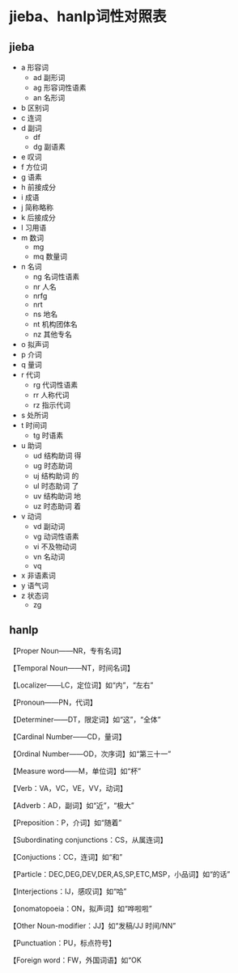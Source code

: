 # jieba、hanlp词性对照表

## jieba
- a 形容词  
    - ad 副形词  
    - ag 形容词性语素  
    - an 名形词  
- b 区别词  
- c 连词  
- d 副词  
    - df   
    - dg 副语素  
- e 叹词  
- f 方位词  
- g 语素  
- h 前接成分  
- i 成语 
- j 简称略称  
- k 后接成分  
- l 习用语  
- m 数词  
    - mg 
    - mq 数量词  
- n 名词  
    - ng 名词性语素  
    - nr 人名  
    - nrfg    
    - nrt  
    - ns 地名  
    - nt 机构团体名  
    - nz 其他专名  
- o 拟声词  
- p 介词  
- q 量词  
- r 代词  
    - rg 代词性语素  
    - rr 人称代词  
    - rz 指示代词  
- s 处所词  
- t 时间词  
    - tg 时语素  
- u 助词  
    - ud 结构助词 得
    - ug 时态助词
    - uj 结构助词 的
    - ul 时态助词 了
    - uv 结构助词 地
    - uz 时态助词 着
- v 动词  
    - vd 副动词
    - vg 动词性语素  
    - vi 不及物动词  
    - vn 名动词  
    - vq 
- x 非语素词  
- y 语气词  
- z 状态词  
    - zg 

## hanlp
【Proper Noun——NR，专有名词】

【Temporal Noun——NT，时间名词】

【Localizer——LC，定位词】如“内”，“左右”

【Pronoun——PN，代词】

【Determiner——DT，限定词】如“这”，“全体”

【Cardinal Number——CD，量词】

【Ordinal Number——OD，次序词】如“第三十一”

【Measure word——M，单位词】如“杯”

【Verb：VA，VC，VE，VV，动词】

【Adverb：AD，副词】如“近”，“极大”

【Preposition：P，介词】如“随着”

【Subordinating conjunctions：CS，从属连词】

【Conjuctions：CC，连词】如“和”

【Particle：DEC,DEG,DEV,DER,AS,SP,ETC,MSP，小品词】如“的话”

【Interjections：IJ，感叹词】如“哈”

【onomatopoeia：ON，拟声词】如“哗啦啦”

【Other Noun-modifier：JJ】如“发稿/JJ 时间/NN”

【Punctuation：PU，标点符号】

【Foreign word：FW，外国词语】如“OK